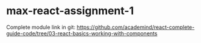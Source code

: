 # max-react-assignment-1


Complete module link in git:
https://github.com/academind/react-complete-guide-code/tree/03-react-basics-working-with-components 
